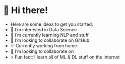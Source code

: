 # 👋 Hi there!
- Here are some ideas to get you started:
- 👀 I’m interested in Data Science
- 🌱 I’m currently learning NLP and stuff
- 💞️ I’m looking to collaborate on GitHub
- ✨ Currently working from home
- 👯 I’m looking to collaborate on
- ⚡ Fun fact: I learn all of ML & DL stuff on the internet

<!---
raul-tez/raul-tez is a ✨ special ✨ repository because its `README.md` (this file) appears on your GitHub profile.
You can click the Preview link to take a look at your changes.
--->
